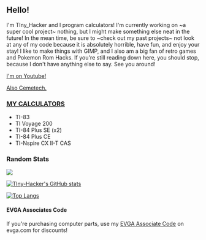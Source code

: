 ## Hello!

I'm TIny_Hacker and I program calculators! I'm currently working on ~a super cool project~ nothing, but I might make something else neat in the future! In the mean time, be sure to ~check out my past projects~ not look at any of my code because it is absolutely horrible, have fun, and enjoy your stay! I like to make things with GIMP, and I also am a big fan of retro games and Pokemon Rom Hacks. If you're still reading down here, you should stop, because I don't have anything else to say. See you around!

[I'm on Youtube!](https://www.youtube.com/channel/UC0SYCfK0bhxy2hGVvUaUtPQ/)

[Also Cemetech.](https://www.ceme.tech/u30499)

### [MY CALCULATORS](https://calcs.tiplanet.org/mycalcs/profile.php?uid=117)
* TI-83
* TI Voyage 200
* TI-84 Plus SE (x2)
* TI-84 Plus CE
* TI-Nspire CX II-T CAS

### Random Stats

![](https://komarev.com/ghpvc/?username=tiny-hacker&color=75a6fc)

[![TIny-Hacker's GitHub stats](https://github-readme-stats.vercel.app/api?username=tiny-hacker&theme=dark&show_icons=true&layout=compact&title_color=75a6fc&icon_color=75a6ff)](https://github.com/anuraghazra/github-readme-stats)

[![Top Langs](https://github-readme-stats.vercel.app/api/top-langs/?username=tiny-hacker&layout=compact&theme=dark&title_color=75a6fc)](https://github.com/anuraghazra/github-readme-stats)

#### EVGA Associates Code
If you're purchasing computer parts, use my [EVGA Associate Code](https://www.evga.com/peripherals/default.aspx?associatecode=RBGKCTVMHCJ9031) on evga.com for discounts! 


